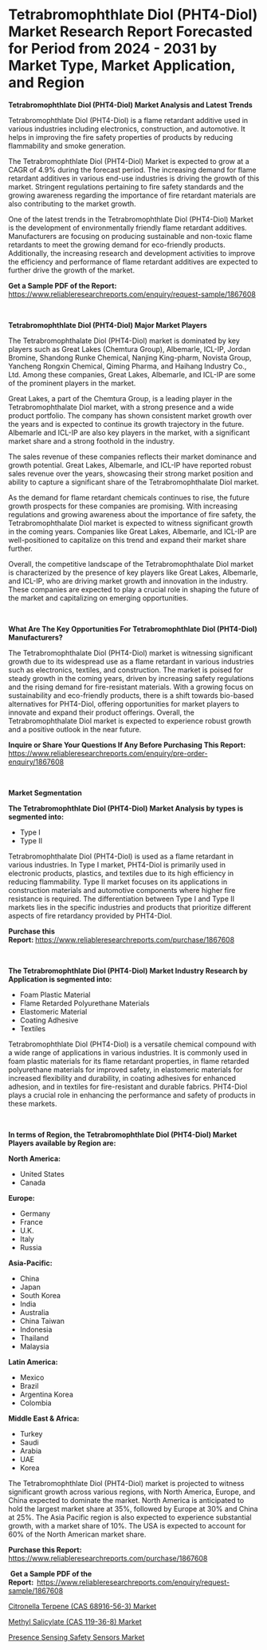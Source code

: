 <p><h1>Tetrabromophthlate Diol (PHT4-Diol) Market Research Report Forecasted for Period from 2024 -  2031 by Market Type, Market Application, and Region</h1></p><p><strong>Tetrabromophthlate Diol (PHT4-Diol) Market Analysis and Latest Trends</strong></p>
<p><p>Tetrabromophthlate Diol (PHT4-Diol) is a flame retardant additive used in various industries including electronics, construction, and automotive. It helps in improving the fire safety properties of products by reducing flammability and smoke generation.</p><p>The Tetrabromophthlate Diol (PHT4-Diol) Market is expected to grow at a CAGR of 4.9% during the forecast period. The increasing demand for flame retardant additives in various end-use industries is driving the growth of this market. Stringent regulations pertaining to fire safety standards and the growing awareness regarding the importance of fire retardant materials are also contributing to the market growth.</p><p>One of the latest trends in the Tetrabromophthlate Diol (PHT4-Diol) Market is the development of environmentally friendly flame retardant additives. Manufacturers are focusing on producing sustainable and non-toxic flame retardants to meet the growing demand for eco-friendly products. Additionally, the increasing research and development activities to improve the efficiency and performance of flame retardant additives are expected to further drive the growth of the market.</p></p>
<p><strong>Get a Sample PDF of the Report:&nbsp;</strong> <a href="https://www.reliableresearchreports.com/enquiry/request-sample/1867608">https://www.reliableresearchreports.com/enquiry/request-sample/1867608</a></p>
<p>&nbsp;</p>
<p><strong>Tetrabromophthlate Diol (PHT4-Diol) Major Market Players</strong></p>
<p><p>The Tetrabromophthalate Diol (PHT4-Diol) market is dominated by key players such as Great Lakes (Chemtura Group), Albemarle, ICL-IP, Jordan Bromine, Shandong Runke Chemical, Nanjing King-pharm, Novista Group, Yancheng Rongxin Chemical, Qiming Pharma, and Haihang Industry Co., Ltd. Among these companies, Great Lakes, Albemarle, and ICL-IP are some of the prominent players in the market.</p><p>Great Lakes, a part of the Chemtura Group, is a leading player in the Tetrabromophthalate Diol market, with a strong presence and a wide product portfolio. The company has shown consistent market growth over the years and is expected to continue its growth trajectory in the future. Albemarle and ICL-IP are also key players in the market, with a significant market share and a strong foothold in the industry.</p><p>The sales revenue of these companies reflects their market dominance and growth potential. Great Lakes, Albemarle, and ICL-IP have reported robust sales revenue over the years, showcasing their strong market position and ability to capture a significant share of the Tetrabromophthalate Diol market.</p><p>As the demand for flame retardant chemicals continues to rise, the future growth prospects for these companies are promising. With increasing regulations and growing awareness about the importance of fire safety, the Tetrabromophthalate Diol market is expected to witness significant growth in the coming years. Companies like Great Lakes, Albemarle, and ICL-IP are well-positioned to capitalize on this trend and expand their market share further.</p><p>Overall, the competitive landscape of the Tetrabromophthalate Diol market is characterized by the presence of key players like Great Lakes, Albemarle, and ICL-IP, who are driving market growth and innovation in the industry. These companies are expected to play a crucial role in shaping the future of the market and capitalizing on emerging opportunities.</p></p>
<p>&nbsp;</p>
<p><strong>What Are The Key Opportunities For Tetrabromophthlate Diol (PHT4-Diol) Manufacturers?</strong></p>
<p><p>The Tetrabromophthalate Diol (PHT4-Diol) market is witnessing significant growth due to its widespread use as a flame retardant in various industries such as electronics, textiles, and construction. The market is poised for steady growth in the coming years, driven by increasing safety regulations and the rising demand for fire-resistant materials. With a growing focus on sustainability and eco-friendly products, there is a shift towards bio-based alternatives for PHT4-Diol, offering opportunities for market players to innovate and expand their product offerings. Overall, the Tetrabromophthalate Diol market is expected to experience robust growth and a positive outlook in the near future.</p></p>
<p><strong>Inquire or Share Your Questions If Any Before Purchasing This Report:</strong> <a href="https://www.reliableresearchreports.com/enquiry/pre-order-enquiry/1867608">https://www.reliableresearchreports.com/enquiry/pre-order-enquiry/1867608</a></p>
<p>&nbsp;</p>
<p><strong>Market Segmentation</strong></p>
<p><strong>The Tetrabromophthlate Diol (PHT4-Diol) Market Analysis by types is segmented into:</strong></p>
<p><ul><li>Type I</li><li>Type II</li></ul></p>
<p><p>Tetrabromophthalate Diol (PHT4-Diol) is used as a flame retardant in various industries. In Type I market, PHT4-Diol is primarily used in electronic products, plastics, and textiles due to its high efficiency in reducing flammability. Type II market focuses on its applications in construction materials and automotive components where higher fire resistance is required. The differentiation between Type I and Type II markets lies in the specific industries and products that prioritize different aspects of fire retardancy provided by PHT4-Diol.</p></p>
<p><strong>Purchase this Report:&nbsp;</strong><a href="https://www.reliableresearchreports.com/purchase/1867608">https://www.reliableresearchreports.com/purchase/1867608</a></p>
<p>&nbsp;</p>
<p><strong>The Tetrabromophthlate Diol (PHT4-Diol) Market Industry Research by Application is segmented into:</strong></p>
<p><ul><li>Foam Plastic Material</li><li>Flame Retarded Polyurethane Materials</li><li>Elastomeric Material</li><li>Coating Adhesive</li><li>Textiles</li></ul></p>
<p><p>Tetrabromophthlate Diol (PHT4-Diol) is a versatile chemical compound with a wide range of applications in various industries. It is commonly used in foam plastic materials for its flame retardant properties, in flame retarded polyurethane materials for improved safety, in elastomeric materials for increased flexibility and durability, in coating adhesives for enhanced adhesion, and in textiles for fire-resistant and durable fabrics. PHT4-Diol plays a crucial role in enhancing the performance and safety of products in these markets.</p></p>
<p>&nbsp;</p>
<p><strong>In terms of Region, the Tetrabromophthlate Diol (PHT4-Diol) Market Players available by Region are:</strong></p>
<p>
    <p> <strong> North America: </strong>
        <ul>
            <li>United States</li>
            <li>Canada</li>
        </ul>
        </p> 
    <p> <strong> Europe: </strong>
        <ul>
            <li>Germany</li>
            <li>France</li>
            <li>U.K.</li>
            <li>Italy</li>
            <li>Russia</li>
        </ul>
        </p> 
    <p> <strong> Asia-Pacific: </strong>
        <ul>
            <li>China</li>
            <li>Japan</li>
            <li>South Korea</li>
            <li>India</li>
            <li>Australia</li>
            <li>China Taiwan</li>
            <li>Indonesia</li>
            <li>Thailand</li>
            <li>Malaysia</li>
        </ul>
        </p> 
    <p> <strong> Latin America: </strong>
        <ul>
            <li>Mexico</li>
            <li>Brazil</li>
            <li>Argentina Korea</li>
            <li>Colombia</li>
        </ul>
        </p> 
    <p> <strong> Middle East & Africa: </strong>
        <ul>
            <li>Turkey</li>
            <li>Saudi</li>
            <li>Arabia</li>
            <li>UAE</li>
            <li>Korea</li>
        </ul>
    </p>
    </p>
<p><p>The Tetrabromophthlate Diol (PHT4-Diol) market is projected to witness significant growth across various regions, with North America, Europe, and China expected to dominate the market. North America is anticipated to hold the largest market share at 35%, followed by Europe at 30% and China at 25%. The Asia Pacific region is also expected to experience substantial growth, with a market share of 10%. The USA is expected to account for 60% of the North American market share.</p></p>
<p><strong>Purchase this Report: </strong><a href="https://www.reliableresearchreports.com/purchase/1867608">https://www.reliableresearchreports.com/purchase/1867608</a></p>
<p>&nbsp;<strong>Get a Sample PDF of the Report:&nbsp;&nbsp;</strong><a href="https://www.reliableresearchreports.com/enquiry/request-sample/1867608">https://www.reliableresearchreports.com/enquiry/request-sample/1867608</a></p>
<p><strong></strong></p>
<p><p><a href="https://github.com/seekum/Market-Research-Report-List-1/blob/main/citronella-terpene-cas-68916-56-3-market.md">Citronella Terpene (CAS 68916-56-3) Market</a></p><p><a href="https://github.com/nancykennedykellievqfqt2/Market-Research-Report-List-1/blob/main/methyl-salicylate-cas-119-36-8-market.md">Methyl Salicylate (CAS 119-36-8) Market</a></p><p><a href="https://iodized-pantydraco-05c.notion.site/Presence-Sensing-Safety-Sensors-Market-Size-Growth-Outlook-from-2024-to-2031-projecting-at-Market--91db44d319624025a0a5021ec7ee8fcf">Presence Sensing Safety Sensors Market</a></p></p>